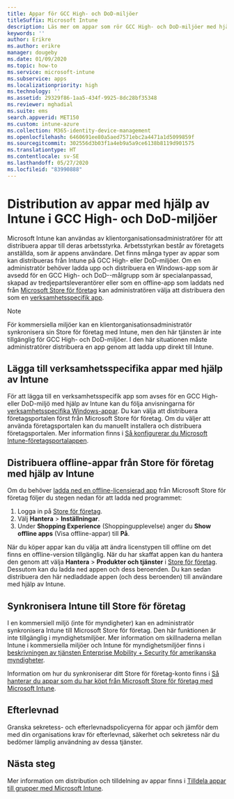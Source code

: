 ```yaml
---
title: Appar för GCC High- och DoD-miljöer
titleSuffix: Microsoft Intune
description: Läs mer om appar som rör GCC High- och DoD-miljöer med hjälp av Microsoft Intune.
keywords: ''
author: Erikre
ms.author: erikre
manager: dougeby
ms.date: 01/09/2020
ms.topic: how-to
ms.service: microsoft-intune
ms.subservice: apps
ms.localizationpriority: high
ms.technology: ''
ms.assetid: 29329f86-1aa5-434f-9925-8dc28bf35348
ms.reviewer: mghadial
ms.suite: ems
search.appverid: MET150
ms.custom: intune-azure
ms.collection: M365-identity-device-management
ms.openlocfilehash: 6460691ee80a5aed7571ebc2a4471a1d5099859f
ms.sourcegitcommit: 302556d3b03f1a4eb9a5a9ce6138b8119d901575
ms.translationtype: HT
ms.contentlocale: sv-SE
ms.lasthandoff: 05/27/2020
ms.locfileid: "83990888"
---
```

# <a name="deploying-apps-using-intune-on-the-gcc-high-and-dod-environments"></a>Distribution av appar med hjälp av Intune i GCC High- och DoD-miljöer 

Microsoft Intune kan användas av klientorganisationsadministratörer för att distribuera appar till deras arbetsstyrka. Arbetsstyrkan består av företagets anställda, som är appens användare. Det finns många typer av appar som kan distribueras från Intune på GCC High- eller DoD-miljöer. Om en administratör behöver ladda upp och distribuera en Windows-app som är avsedd för en GCC High- och DoD--målgrupp som är specialanpassad, skapad av tredjepartsleverantörer eller som en offline-app som laddats ned från [Microsoft Store för företag](https://businessstore.microsoft.com/store) kan administratören välja att distribuera den som en [verksamhetsspecifik app](apps-add.md#app-types-in-microsoft-intune).  

> [!NOTE]
> För kommersiella miljöer kan en klientorganisationsadministratör synkronisera sin Store för företag med Intune, men den här tjänsten är inte tillgänglig för GCC High- och DoD-miljöer. I den här situationen måste administratörer distribuera en app genom att ladda upp direkt till Intune.  

## <a name="add-line-of-business-apps-using-intune"></a>Lägga till verksamhetsspecifika appar med hjälp av Intune 

För att lägga till en verksamhetsspecifik app som avses för en GCC High- eller DoD-miljö med hjälp av Intune kan du följa anvisningarna för [verksamhetsspecifika Windows-appar](lob-apps-windows.md). Du kan välja att distribuera företagsportalen först från Microsoft Store för företag. Om du väljer att använda företagsportalen kan du manuellt installera och distribuera företagsportalen. Mer information finns i [Så konfigurerar du Microsoft Intune-företagsportalappen](company-portal-app.md). 

## <a name="distribute-offline-apps-from-the-store-for-business-using-intune"></a>Distribuera offline-appar från Store för företag med hjälp av Intune  

Om du behöver [ladda ned en offline-licensierad app](https://docs.microsoft.com/microsoft-store/distribute-offline-apps#download-an-offline-licensed-app) från Microsoft Store för företag följer du stegen nedan för att ladda ned programmet: 

1. Logga in på [Store för företag](https://businessstore.microsoft.com/).
2. Välj **Hantera** > **Inställningar**.
3. Under **Shopping Experience** (Shoppingupplevelse) anger du **Show offline apps** (Visa offline-appar) till **På**.

När du köper appar kan du välja att ändra licenstypen till offline om det finns en offline-version tillgänglig. När du har skaffat appen kan du hantera den genom att välja **Hantera** > **Produkter och tjänster** i [Store för företag](https://businessstore.microsoft.com/). Dessutom kan du ladda ned appen och dess beroenden. Du kan sedan distribuera den här nedladdade appen (och dess beroenden) till användare med hjälp av Intune.  

## <a name="syncing-intune-to-the-store-for-business"></a>Synkronisera Intune till Store för företag 

I en kommersiell miljö (inte för myndigheter) kan en administratör synkronisera Intune till Microsoft Store för företag. Den här funktionen är inte tillgänglig i myndighetsmiljöer. Mer information om skillnaderna mellan Intune i kommersiella miljöer och Intune för myndighetsmiljöer finns i [beskrivningen av tjänsten Enterprise Mobility + Security för amerikanska myndigheter](https://docs.microsoft.com/enterprise-mobility-security/solutions/ems-govt-service-description).  

Information om hur du synkroniserar ditt Store för företag-konto finns i [Så hanterar du appar som du har köpt från Microsoft Store för företag med Microsoft Intune](windows-store-for-business.md).  

## <a name="compliance"></a>Efterlevnad 

Granska sekretess- och efterlevnadspolicyerna för appar och jämför dem med din organisations krav för efterlevnad, säkerhet och sekretess när du bedömer lämplig användning av dessa tjänster.   

## <a name="next-steps"></a>Nästa steg

Mer information om distribution och tilldelning av appar finns i [Tilldela appar till grupper med Microsoft Intune](apps-deploy.md).

 
